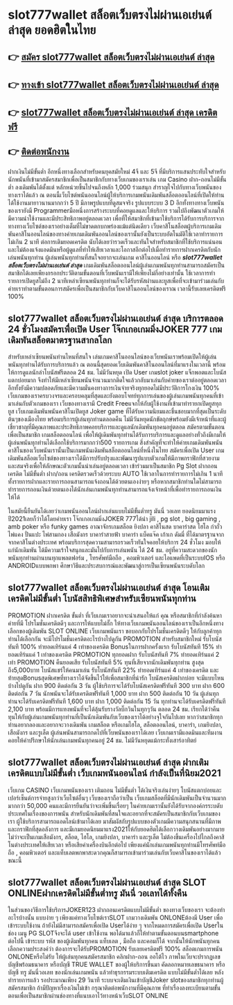 # slot777wallet สล็อตเว็บตรงไม่ผ่านเอเย่นต์ ล่าสุด  ยอดฮิตในไทย

## 👉 [สมัคร slot777wallet สล็อตเว็บตรงไม่ผ่านเอเย่นต์ ล่าสุด](https://slot777wallet.com/)
## 👉 [ทางเข้า slot777wallet สล็อตเว็บตรงไม่ผ่านเอเย่นต์ ล่าสุด](https://slot777wallet.com/)
## 👉 [slot777wallet สล็อตเว็บตรงไม่ผ่านเอเย่นต์ ล่าสุด เครดิตฟรี](https://slot777wallet.com/)
## 👉 [ติดต่อพนักงาน](https://slot777wallet.com/)


ฝากเงินไม่มีขั้นต่ำ  อีกหนึ่งทางเลือกสำหรับคนยุคสมัยใหม่ 4จี และ 5จี ที่มีบริการแสนประทับใจสำหรับนักพนันที่เข้ามาสมัครสมาชิกเพื่อเป็นสมาชิกกับทางเว็บเกมของเราเล่น เกม Casino  ฝาก-ถอนไม่มีขั้นต่ำ ลงเดิมพันได้ตั้งแต่ หลักหน่วยขึ้นไปจนถึงหลัก 1,000 ร่วมสนุก สำราญใจไปกับทางเว็บพนันของทางเราได้แล้ว ณ ตอนนี้เว็บไซต์พนันออนไลน์ผู้ให้บริการเกมพนันเดิมพันสล็อตออนไลน์ที่เปิดให้ท่านได้ใช้งานมายาวนานมากกว่า 5 ปี มีภาพรูปแบบที่ดูสมจจริง รูปแบบระบบ 3 D
อีกทั้งทางทางเว็บพนันของเรายังมี Programmerมือหนึ่งการสร้างระบบที่คอยดูแลและให้บริการ  รวมไปถึงพัฒนาตัวเกมให้มีความน่าใช้งานและมีประสิทธิภาพอยู่ตลอดเวลา เพื่อที่ให้สมาชิกที่เข้ามาใช้บริการได้รับการบริการจากทางทางเว็บไซต์ของเราอย่างเต็มที่ไม่ขาดตกบกพร่องแม้แต่นิดเดียว เว็บคาสิโนสล็อตผู้บริการเกมเดิมพันคาสิโนออนไลน์ของทางค่ายเกมเดิมพันออนไลน์ของเรานั้นยังเป็นระบบอัตโนมัติใช้เวลาทำรายการไม่เกิน 2 นาที ต่อการเติมยอดเครดิต นับได้เลยว่ารวดเร็วและทันใจสำหรับสมาชิกที่ใช้บริการแน่นอนและไม่ต้องแจ้งแอดมินหรือผู้ดูแลที่ทำให้เสียเวลาและโอกาสอีกต่อไปเมื่อทำรายการฝากเครดิตกับนักเล่นพนันทุกท่าน
ผู้เล่นพนันทุกท่านที่สนใจอยากจะเล่นเกม คาสิโนออนไลน์ หรือ ***slot777wallet สล็อตเว็บตรงไม่ผ่านเอเย่นต์ ล่าสุด*** เกมเดิมพันสล็อตออนไลน์ผู้เล่นเกมพนันทุกท่านสามารถสมัครเป็นสมาชิกได้เลยเพียงกรอกประวัติตามขั้นตอนที่เว็บพนันเรามีให้เพียงไม่กี่อย่างเท่านั้น ใช้เวลาการทำรายการเปิดยูสไม่ถึง 2 นาทีเหล่าเซียนพนันทุกท่านก็จะได้รับรหัสผ่านและยูสเพื่อที่จะเข้ามาร่วมเล่นกับค่ายเราทำตามขั้นตอนการสมัครเพื่อเป็นสมาชิกกับเว็บคาสิโนออนไลน์ของเราณ เวลานี้รับเลยเครดิตฟรี 100%

## slot777wallet สล็อตเว็บตรงไม่ผ่านเอเย่นต์ ล่าสุด บริการตลอด  24 ชั่วโมงสมัครเพื่อเปิด User โจ๊กเกอเกมมิ่งJOKER 777 เกมเดิมพันสล็อตมาตรฐานสากลโลก

สำหรับเหล่าเซียนพนันท่านไหนที่สนใจ เล่นเกมคาสิโนออนไลน์ของเว็บพนันเราพร้อมเปิดให้ผู้เล่นพนันทุกท่านได้รับการบริการแล้ว ณ ตอนนี้สุดยอดเว็บเดิมพันคาสิโนออนไลน์ที่มาแรงในเวลานี้ พร้อมให้การดูแลนักล่าโบนัสฟรีตลอด 24 ชม. ไม่มีวันหยุด เปิด User เกมslot joker แจ็กพอตและโบนัสแตกบ่อยมาก จึงทำให้มีเหล่าเซียนพนันจำนวนมากติดใจแล้วกลับมาเล่นกับค่ายของเราต่ออยู่ตลอดเวลา อีกทั้งยังมีความปลอดภัยและมีความมั่นคงทางการเงินจ่ายจริงทุกยอดไม่มีประวัติการโกงเงิน 100% เว็บเกมของเราครบวงจรและครอบคลุมที่สุดและยังตอบโจทย์ทุกการเล่นของผู้เล่นเกมพนันทุกคนที่เข้ามาเล่นกับตัวเกมของเรา
เว็บของทางเรามี Credit Freeแจกให้กับผู้ใช้งานที่เข้ามาทำรายกเปิดยูสทุกยูส เว็บเกมเดิมพันพนันคาสิโนเปิดยูส Joker game ที่ได้รับความนิยมและชื่นชอบมากที่สุดเป็นระดับต้นๆของเมืองไทย พร้อมบริการผู้เล่นทุกท่านตลอดคืน ไม่มีวันหยุดนักขัตฤกษ์พร้อมยังมีเจ้าหน้าที่และผู้เชี่ยวชาญที่มีคุณภาพและประสิทธิภาพคอยบริการและดูแลนักเดิมพันทุกคนอยู่ตลอด สมัครตามขั้นตอนเพื่อเป็นสมาชิก เกมสล็อตออนไลน์ เพื่อให้ผู้เดิมพันทุกท่านได้รับการบริการและดูแลอย่างทั่วถึงมีเกมให้ผู้เล่นพนันทุกท่านได้เลือกใช้บริการมากกว่า500 รายการเกม
สิ่งสำคัญที่จะทำให้ค่ายเกมเดิมพันพนันคาสิโนของเว็บพนันเรานั้นเป็นเกมพนันเดิมพันสล็อตออนไลน์ที่หนึ่งในไทย สมัครเพื่อเปิด User  เกมเดิมพันสล็อตเว็บไซต์ของทางเราได้มีการปรับปรุงและพัฒนารูปแบบตัวเกมให้มีภาพกราฟิกที่สวยงามและสมจริงเพื่อให้ลักษณะตัวเกมนั้นน่าเล่นอยู่ตลอดเวลา เข้าร่วมมาเป็นสมาชิก  Pg Slot ฝากถอนเครดิต ไม่มีขั้นต่ำ ฝาก/ถอน เครดิตรวดเร็วด้วยระบบ AUTO ใช้เวลาในการทำรายการไม่เกิน 1 นาทีทั้งรายการฝากและรายการถอนสามารถแจ้งถอนได้ด้วยตนเองง่ายๆ หรือหากสมาชิกท่านใดไม่สามารถทำรายการถอนเงินด้วยตนเองได้นักเล่นเกมพนันทุกท่านสามารถแจ้งเจ้าหน้าที่เพื่อทำรายการถอนเงินให้ได้

ในสมัยนี้ยืนยันได้เลยว่าเกมพนันออนไลน์ฝากเล่นแบบไม่มีขั้นต่ำทรู มันนี่ วอเลท ยอดนิยมมาแรงปี2021เลยก็ว่าได้โดยค่ายเรา โจ๊กเกอเกมมิ่งJOKER 777ได้นำ  jili , pg slot , big gaming , amb poker หรือ funky games อาณาจักรเกมสล็อต ยิงปลา คาสิโนสด บาคาร่าสด ไฮโล กำถั่ว ไพ่แคง ปั่นแปะ ไพ่สามกอง เสือมังกร บาคาร่าสายฟ้า บาคาร่า แบ็คแจ๊ค เก้าเก ดัมมี่ ที่ได้มาตรฐานจากจากคาสิโนต่างประเทศ พร้อมบริการสุดความสามารถรวดเร็วทันใจคอยให้บริการ 24 ชั่วโมง มอบให้แก่นักเดิมพัน ได้มีความเร้าใจสนุกและมันไปกับการเล่นพนัน ได้ 24 ชม. อยู่ที่ความสะดวกของนักพนันทุกท่านผ่านบนทุกแพลตฟอร์ม , โทรศัพท์มือถือ , คอมพิวเตอร์ และไอแพดที่เป็นระบบIOS หรือ ANDROIDแบบพกพา ศึกษาวิธีและประสบการณ์และพัฒนาสู่การเป็นเซียนพนันระบดับโลก

## slot777wallet สล็อตเว็บตรงไม่ผ่านเอเย่นต์ ล่าสุด โอนเติมเครดิตไม่มีขั้นต่ำ โบนัสสิทธิพิเศษสำหรับเซียนพนันทุกท่าน

 PROMOTION  ฝากเครดิต ขั้นต่ำ ที่เว็บเกมเราอยากจะนำเสนอให้แก่  คุณ หรือสมาชิกที่กำลังค้นหาค่ายที่มี โปรโมชั่นเครดิตดีๆ และการให้แบบไม่กั๊ก ให้ทางเว็บเกมพนันออนไลน์ของเราเป็นอีกหนึ่งทางเลือกของผู้เดิมพัน SLOT ONLINE เว็บเกมพนันเรา ขอบอกกับโปรโมชั่นเครดิตดีๆ ให้กับลูกค้าทุกท่านได้เลือกกัน จะมีโปรโมชั่นเครดิตอะไรบ้างไปดูกัน
 PROMOTION สำหรับสมาชิกใหม่ รับโบนัสทันที 100% ทำยอดเทิร์นแค่ 4 เท่าของเครดิต
Bonusในการฝากครั้งแรก รับโบนัสทันที 15% ทำยอดเทิร์นแค่ 1 เท่าของเครดิต
 PROMOTION ทุกยอดฝาก รับโบนัสทันที 7% ทำยอดเทิร์นแค่ 2 เท่า
 PROMOTION คืนยอดเสีย รับโบนัสทันที 5% ทุนที่เสียจากนักเดิมพันทุกท่าน สูงสุดถึง5,000บาท
โบนัสแชร์ให้คนมาเล่น รับโบนัสทันที 22% ทำยอดเทิร์นแค่ 4 เท่าของเครดิต
และท้ายสุดBonusสุดพิเศษที่ทางเราได้จัดขึ้นไว้ให้เพื่อสมาชิกที่น่ารัก โบนัสเครดิตฝากบ่อย จะมีแบบไหนบ้างไปดูกัน
ฝาก 900 ติดต่อกัน 3 วัน ผู้ใช้บริการจะได้รับโบนัสเครดิตฟรีทันที 300 บาท
ฝาก 600 ติดต่อกัน 7 วัน นักพนันจะได้รับเครดิตฟรีทันที 1,000 บาท
ฝาก 500 ติดต่อกัน 10 วัน ผู้เล่นทุกท่านจะได้รับเครดิตฟรีทันที 1,600 บาท
ฝาก 1,000 ติดต่อกัน 15 วัน ทุกท่านจะได้รับเครดิตฟรีทันที 2,100 บาท
พร้อมมีการแทงพนันที่จะได้ลุ้นรับรางวัลบิ๊กวินในทุกๆวัน ตลอด 24 ชม. เรียกได้ว่าคืนทุนให้กับผู้เล่นเกมพนันทุกท่านที่เป็นนักเดิมพันกับเว็บของเราได้อย่างจุใจกันไปเลย หากว่าสมาชิกทุกท่านอยากลองและอยากจะวางเดิมพัน เกมสล็อต หรือเกมไฮโล, สล็อตออนไลน์, บาคาร่า, เกมยิงปลา, เสือมังกร และรูเล็ต ผู้เล่นพนันสามารถกดไปที่เว็บพนันของเราได้เลย เว็บเกมเรามีแอดมินและทีมงานคอยให้คำปรึกษาให้นักเล่นเกมพนันทุกคนอยู่ 24 ชม. ไม่มีวันหยุดแม้กระทั่งเสาร์อาทิตย์

## slot777wallet สล็อตเว็บตรงไม่ผ่านเอเย่นต์ ล่าสุด ฝากเติมเครดิตแบบไม่มีขั้นต่ำ  เว็บเกมพนันออนไลน์ กำลังเป็นที่นิยม2021

เว็บเกม CASINO เว็บเกมพนันของเรา เติมถอน ไม่มีขั้นต่ำ ได้เงินจริงเล่นง่ายๆ โบนัสแตกบ่อยและเปอร์เซ็นต์การจ่ายสูงกว่าเว็บไซต์อื่นๆ เว็บของเราถือว่าเป็น เว็บเกมสล็อตที่มีนักเดิมพันเป็นจำนวนมากมากกว่า 50,000 คนและมีการยืนยันว่าจะเพิ่มขึ้นเรื่อยๆ ในค่ายเกมเรานั้นยังได้รับจากองค์กรระบดับประเทศในเรื่องของการพนัน สำหรับนักเดิมพันที่สนใจและอยากที่จะสมัครเป็นสมาชิกกับเว็บเกมของเรา ผู้ใช้บริการสามารถแอดไลน์เข้ามาได้เลย
	มาสัมผัสกับรูปแบบของตัวเกมมีความสนุกสนานที่มีภาพและกราฟิกที่สุดอลังการ และมีเกมยอดนิยมมาแรง2021ให้กับยอดฮิตได้เลือกวางเดิมพันอย่างมากมาย  ไม่ว่าจะเป็นเกมเสือมังกร, สล็อต, ไฮโล, เกมยิงปลา, บาคาร่า และรูเล็ต ไม่ต้องขึ้นเครื่องไปไกลถึงคาสิโนต่างประเทศให้เสียเวลา หรือเสียค่าเครื่องบินอีกต่อไป เพียงแค่นักเล่นเกมพนันทุกท่านมีโทรศัพท์มือถือ , คอมพิวเตอร์ และแท็บเลตพกพาสะดวกคุณก็สามารถเข้ามาร่วมเล่นกับเว็บคาสิโนของเราได้แล้วขณะนี้

## slot777wallet สล็อตเว็บตรงไม่ผ่านเอเย่นต์ ล่าสุด SLOT ONLINEฝากเครดิตไม่มีขั้นต่ำทรู มันนี่ วอเลทได้ทั้งคืน

ในส่วนของวิธีการใช้บริการJOKER123 ฝากถอนเครดิตแบบไม่มีขั้นต่ำ ของทางเว็บของเรา จะต้องทำอะไรบ้างนั้น แบบง่าย ๆ เพียงแค่ทางเว็บไซต์เราSLOT เกมวางเดิมพัน ONLONEต้องมี User เพื่อเข้าระบบใช้งาน ถ้ายังไม่มีสามารถสมัครเพื่อเปิด Userได้ง่าย ๆ จากโหมดการสมัครเพื่อเปิด Userในช่อง เมนู  PG SLOTจึงจะได้ user เข้าใช้งาน พอได้มาแล้วก็ให้ทำตามขั้นตอนบนsmartphone ต่อไปนี้
เข้าระบบ รหัส  ของผู้เดิมพันทุกคน แท็บเลต , มือถือ และคอมก็ได้
จากนั้นให้นักพนันทุกคนเลือกความประสงค์ว่า ต้องการจะได้รับPROMOTION รับเลยเครดิตฟรี 100% สล็อตเกมการพนัน ONLONEหรือไม่รับ
ให้ผู้เล่นทุกคนสมัครสมาชิก คลิกฝาก-ถอน ออโต้ไว ภาพในเว็บจะปรากฏเลขบัญชีพร้อมธนาคาร หรือบัญชี TRUE WALLET ของผู้ให้บริการขึ้นมา
คัดลอกหมายเลขธนาคาร หรือบัญชี  ทรู มันนี่วอเลท ของนักเล่นเกมพนัน แล้วทำธุรกรรมระบบเติมเครดิต แบบไม่มีขั้นต่ำได้เลย
หลังทำรายการแล้ว รอประมาณเพียง 29 วินาที ระบบจะเติมเงินเข้าบัญชีJoker slotของสมาชิกทุกท่านผู้สมัครสมาชิก
ถ้ามีปัญหาเรื่องเงินไม่เข้า กรุณาติดต่อพนักงานที่มีคุณภาพ ที่ทำเรื่องลงทะเบียนตามขั้นตอนเพื่อเป็นสมาชิกผ่านช่องทางที่แนบเอาไว้ทางหน้าเว็บSLOT ONLINE


